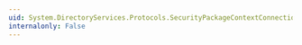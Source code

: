 ```yaml
---
uid: System.DirectoryServices.Protocols.SecurityPackageContextConnectionInformation.ExchangeStrength
internalonly: False
---
```

